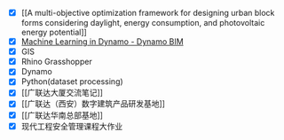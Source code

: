 - [x] [[A multi-objective optimization framework for designing urban block forms considering daylight, energy consumption, and photovoltaic energy potential]]
- [x] [Machine Learning in Dynamo - Dynamo BIM](https://dynamobim.org/machine-learning-in-dynamo/)
- [x] GIS
- [x] Rhino Grasshopper
- [x] Dynamo
- [x] Python(dataset processing)
- [x] [[广联达大厦交流笔记]]
- [x] [[广联达（西安）数字建筑产品研发基地]]
- [x] [[广联达华南总部基地]]
- [x] 现代工程安全管理课程大作业